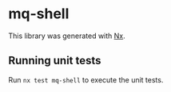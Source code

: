 # mq-shell

This library was generated with [Nx](https://nx.dev).

## Running unit tests

Run `nx test mq-shell` to execute the unit tests.
